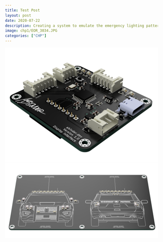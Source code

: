 ```yaml
---
title: Test Post
layout: post
date: 2020-07-22
description: Creating a system to emulate the emergency lighting patterns of the California Highway Patrol and embedding in a diecast car
image: chp1/EOR_3034.JPG
categories: ["CHP"]
---
```


<img class="card-img" src="/img/chp_boards/controller_2020-Jul-22_10-11-42PM-000_CustomizedView20605082923_png_alpha.png" alt="">
<img class="card-img" src="/img/chp_boards/newexplorer_2020-Jul-22_10-55-05PM-000_CustomizedView65626740003_png_alpha.png" alt="">
